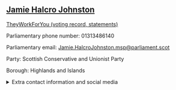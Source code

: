 ## <a href="https://www.parliament.scot/msps/current-and-previous-msps/jamie-halcro-johnston">Jamie Halcro Johnston</a>

<a href="https://www.theyworkforyou.com/mp/25715/jamie_halcro_johnston">TheyWorkForYou (voting record, statements)</a> 

Parliamentary phone number: 01313486140 

Parliamentary email: Jamie.HalcroJohnston.msp@parliament.scot 

Party: Scottish Conservative and Unionist Party 

Borough: Highlands and Islands 

<details><summary>Extra contact information and social media</summary> 
<li>Parliamentary address: The Scottish Parliament, EH99 1SP, Edinburgh</li>
<li>Local office address:</li>
<li>Local office phone number:</li>
<li>Twitter:</li>
<li>Facebook:</li>
<li>Website:</li>
</details>